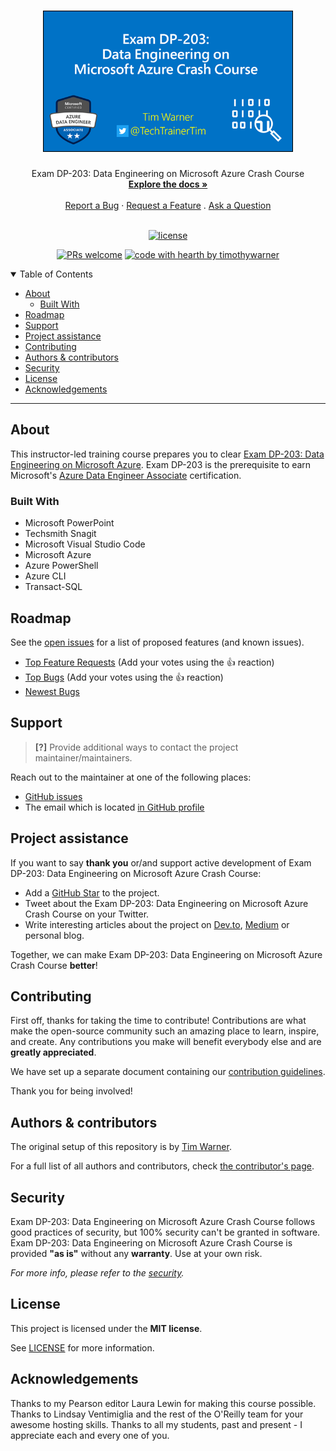 <h1 align="center">
  <a href="https://github.com/timothywarner/dp203">
    <!-- Please provide path to your logo here -->
    <img src="docs/images/logo2.png" alt="Logo" width="400" />
  </a>
</h1>

<div align="center">
  Exam DP-203: Data Engineering on Microsoft Azure Crash Course
  <br />
  <a href="#about"><strong>Explore the docs »</strong></a>
  <br />
  <br />
  <a href="https://github.com/timothywarner/dp203/issues/new?assignees=&labels=bug&template=01_BUG_REPORT.md&title=bug%3A+">Report a Bug</a>
  ·
  <a href="https://github.com/timothywarner/dp203/issues/new?assignees=&labels=enhancement&template=02_FEATURE_REQUEST.md&title=feat%3A+">Request a Feature</a>
  .
  <a href="https://github.com/timothywarner/dp203/issues/new?assignees=&labels=question&template=04_SUPPORT_QUESTION.md&title=support%3A+">Ask a Question</a>
</div>

<div align="center">
<br />

[![license](https://img.shields.io/github/license/timothywarner/dp203.svg?style=flat-square)](LICENSE)

[![PRs welcome](https://img.shields.io/badge/PRs-welcome-ff69b4.svg?style=flat-square)](https://github.com/timothywarner/dp203/issues?q=is%3Aissue+is%3Aopen+label%3A%22help+wanted%22)
[![code with hearth by timothywarner](https://img.shields.io/badge/%3C%2F%3E%20with%20%E2%99%A5%20by-timothywarner-ff1414.svg?style=flat-square)](https://github.com/timothywarner)

</div>

<details open="open">
<summary>Table of Contents</summary>

- [About](#about)
  - [Built With](#built-with)
- [Roadmap](#roadmap)
- [Support](#support)
- [Project assistance](#project-assistance)
- [Contributing](#contributing)
- [Authors & contributors](#authors--contributors)
- [Security](#security)
- [License](#license)
- [Acknowledgements](#acknowledgements)

</details>

---

## About

This instructor-led training course prepares you to clear [Exam DP-203: Data Engineering on Microsoft Azure](https://docs.microsoft.com/en-us/learn/certifications/exams/dp-203). Exam DP-203 is the prerequisite to earn Microsoft's [Azure Data Engineer Associate](https://docs.microsoft.com/en-us/learn/certifications/azure-data-engineer/) certification.

### Built With

- Microsoft PowerPoint
- Techsmith Snagit
- Microsoft Visual Studio Code
- Microsoft Azure
- Azure PowerShell
- Azure CLI
- Transact-SQL

## Roadmap

See the [open issues](https://github.com/timothywarner/dp203/issues) for a list of proposed features (and known issues).

- [Top Feature Requests](https://github.com/timothywarner/dp203/issues?q=label%3Aenhancement+is%3Aopen+sort%3Areactions-%2B1-desc) (Add your votes using the 👍 reaction)
- [Top Bugs](https://github.com/timothywarner/dp203/issues?q=is%3Aissue+is%3Aopen+label%3Abug+sort%3Areactions-%2B1-desc) (Add your votes using the 👍 reaction)
- [Newest Bugs](https://github.com/timothywarner/dp203/issues?q=is%3Aopen+is%3Aissue+label%3Abug)

## Support

> **[?]**
> Provide additional ways to contact the project maintainer/maintainers.

Reach out to the maintainer at one of the following places:

- [GitHub issues](https://github.com/timothywarner/dp203/issues/new?assignees=&labels=question&template=04_SUPPORT_QUESTION.md&title=support%3A+)
- The email which is located [in GitHub profile](https://github.com/timothywarner)

## Project assistance

If you want to say **thank you** or/and support active development of Exam DP-203: Data Engineering on Microsoft Azure Crash Course:

- Add a [GitHub Star](https://github.com/timothywarner/dp203) to the project.
- Tweet about the Exam DP-203: Data Engineering on Microsoft Azure Crash Course on your Twitter.
- Write interesting articles about the project on [Dev.to](https://dev.to/), [Medium](https://medium.com/) or personal blog.

Together, we can make Exam DP-203: Data Engineering on Microsoft Azure Crash Course **better**!

## Contributing

First off, thanks for taking the time to contribute! Contributions are what make the open-source community such an amazing place to learn, inspire, and create. Any contributions you make will benefit everybody else and are **greatly appreciated**.

We have set up a separate document containing our [contribution guidelines](docs/CONTRIBUTING.md).

Thank you for being involved!

## Authors & contributors

The original setup of this repository is by [Tim Warner](https://github.com/timothywarner).

For a full list of all authors and contributors, check [the contributor's page](https://github.com/timothywarner/dp203/contributors).

## Security

Exam DP-203: Data Engineering on Microsoft Azure Crash Course follows good practices of security, but 100% security can't be granted in software.
Exam DP-203: Data Engineering on Microsoft Azure Crash Course is provided **"as is"** without any **warranty**. Use at your own risk.

_For more info, please refer to the [security](docs/SECURITY.md)._

## License

This project is licensed under the **MIT license**.

See [LICENSE](LICENSE) for more information.

## Acknowledgements

Thanks to my Pearson editor Laura Lewin for making this course possible. Thanks to Lindsay Ventimiglia and the rest of the O'Reilly team for your awesome hosting skills. Thanks to all my students, past and present - I appreciate each and every one of you.